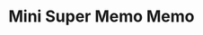 ---
title: "Mini Super Memo Memo"
url: /san-antonio-de-belen/mini-super-memo-memo/
shop: Lebensmittel
---